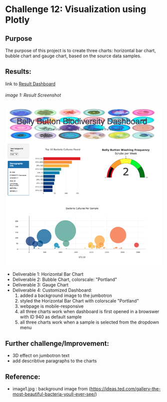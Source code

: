 # Challenge 12: Visualization using Plotly
## Purpose
The purpose of this project is to create three charts: horizontal bar chart, bubble chart and gauge chart, based on the source data samples.  

## Results:  
link to [Result Dashboard](https://kaylaisnomyname.github.io/plotlydiploy/)  
###### image 1: Result Screenshot
![resultscreenshot](https://github.com/kaylaisnomyname/plotlydiploy/blob/main/resultScreenshot.jpg?raw=true)  
- Deliverable 1: Horizontal Bar Chart
- Deliverable 2: Bubble Chart, colorscale: "Portland"
- Deliverable 3: Gauge Chart
- Deliverable 4: Customized Dashboard:
  1. added a background image to the jumbotron
  2. styled the Horizontal Bar Chart with colorscale "Portland"
  3. webpage is mobile-responsive
  4. all three charts work when dashboard is first opened in a browswer with ID 940 as default sample
  5. all three charts work when a sample is selected from the dropdown menu

## Further challenge/Improvement:
- 3D effect on jumbotron text
- add describtive paragraphs to the charts

## Reference:
- image1.jpg : background image from (https://ideas.ted.com/gallery-the-most-beautiful-bacteria-youll-ever-see/)
